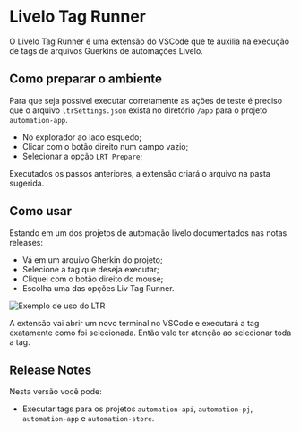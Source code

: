 # Livelo Tag Runner

O Livelo Tag Runner é uma extensão do VSCode que te auxilia na execução de tags de arquivos Guerkins de automações Livelo.

## Como preparar o ambiente

Para que seja possível executar corretamente as ações de teste é preciso que o arquivo `ltrSettings.json` exista no diretório `/app` para o projeto `automation-app`.
- No explorador ao lado esquedo;
- Clicar com o botão direito num campo vazio;
- Selecionar a opção `LRT Prepare`;

Executados os passos anteriores, a extensão criará o arquivo na pasta sugerida.

## Como usar

Estando em um dos projetos de automação livelo documentados nas notas releases:
- Vá em um arquivo Gherkin do projeto;
- Selecione a tag que deseja executar;
- Cliquei com o botão direito do mouse;
- Escolha uma das opções Liv Tag Runner.

![Exemplo de uso do LTR](https://user-images.githubusercontent.com/22202005/94815627-22185400-03d1-11eb-8d08-7381c21aee98.gif)

A extensão vai abrir um novo terminal no VSCode e executará a tag exatamente como foi selecionada. Então vale ter atenção ao selecionar toda a tag.

## Release Notes

Nesta versão você pode:
- Executar tags para os projetos `automation-api`, `automation-pj`, `automation-app` e `automation-store`.

